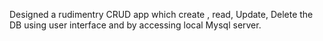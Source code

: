 Designed a rudimentry CRUD app which create , read, Update, Delete the DB using user interface and by accessing local Mysql server. 
